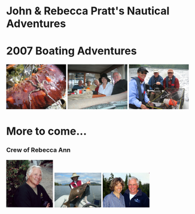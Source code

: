 # John & Rebecca Pratt's Nautical Adventures

# 2007 Boating Adventures

<a href="https://raw.githubusercontent.com/Rkayak/pratt/images/2007/IMG_0827.jpg" rel="lightbox[2007trip]" title="Sea Cucumber">	<img src="https://raw.githubusercontent.com/Rkayak/pratt/images/2007/IMG_0827.jpg" alt="Sea Cucumber" height="120px" /></a>
<a href="https://raw.githubusercontent.com/Rkayak/pratt/images/2007/PICT0051.JPG" rel="lightbox[2007trip]" title="John, Roberto, Mary, Marsha, Bill">
	<img src="https://raw.githubusercontent.com/Rkayak/pratt/images/2007/PICT0051.JPG" alt="John, Roberto, Mary, Marsha, Bill" height="120px" /></a>
<a href="https://raw.githubusercontent.com/Rkayak/pratt/images/2007/Judy_John_Mike.jpg" rel="lightbox[2007trip]" title="Judy, John, Mike">
	<img src="https://raw.githubusercontent.com/Rkayak/pratt/images/2007/Judy_John_Mike.jpg" alt="Judy, John, Mike" height="120px" /></a>


# More to come...

### Crew of Rebecca Ann
<img src="https://raw.githubusercontent.com/Rkayak/pratt/images/NEW/JPrattHillmanSweater.png" width="125px" alt="Capt. Pratt" />
<img src="https://raw.githubusercontent.com/Rkayak/pratt/images/NEW/pict0094-1.JPG" width="125px" alt="1st Mate Rebecca Pratt" />
<img src="https://raw.githubusercontent.com/Rkayak/pratt/images/NEW/JoesCove22007.jpg" width="125px" alt="Capt. and 1st Mate" />
